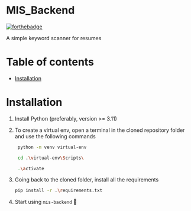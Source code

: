 # MIS_Backend

[![forthebadge](http://forthebadge.com/images/badges/built-with-love.svg)](http://forthebadge.com)

A simple keyword scanner for resumes

# Table of contents

- [Installation](#installation)

# Installation

1. Install Python (preferably, version >= 3.11)
2. To create a virtual env, open a terminal in the cloned repository folder and use the following commands

   ```sh
    python -m venv virtual-env
    ```
   ```sh
    cd .\virtual-env\Scripts\
    ```
   ```sh
    .\activate
    ```

3. Going back to the cloned folder, install all the requirements
    ```sh
    pip install -r .\requirements.txt
    ```

7. Start using `mis-backend` :tada: